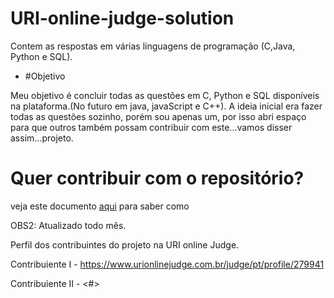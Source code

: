 
 # URI-online-judge-solution
Contem as respostas em várias linguagens de programação (C,Java, Python e SQL).

  - #Objetivo

Meu objetivo é concluir todas as questões em C, Python e SQL disponíveis na plataforma.(No futuro em java, javaScript e C++).
A ideia inicial era fazer todas as questões sozinho, porém sou apenas um, por isso abri espaço 
para que outros também possam contribuir com este...vamos disser assim...projeto.

  <h1>Quer contribuir com o repositório? </h1>
  
  veja este documento [aqui](https://github.com/jocelinoFG017/URI-online-judge-solutions/blame/master/CONTRIBUTING.md) para saber como

OBS2: Atualizado todo mês.

Perfil dos contribuintes do projeto na URI online Judge.

Contribuiente I - https://www.urionlinejudge.com.br/judge/pt/profile/279941

Contribuiente II - <#>
